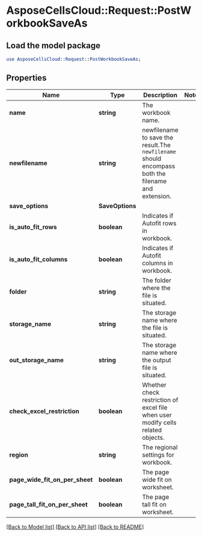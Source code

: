 # AsposeCellsCloud::Request::PostWorkbookSaveAs 

## Load the model package
```perl
use AsposeCellsCloud::Request::PostWorkbookSaveAs;
```

## Properties
Name | Type | Description | Notes
------------ | ------------- | ------------- | -------------
**name** | **string** | The workbook name. |
**newfilename** | **string** | newfilename to save the result.The `newfilename` should encompass both the filename and extension. |
**save_options** | **SaveOptions** |  |
**is_auto_fit_rows** | **boolean** | Indicates if Autofit rows in workbook. |
**is_auto_fit_columns** | **boolean** | Indicates if Autofit columns in workbook. |
**folder** | **string** | The folder where the file is situated. |
**storage_name** | **string** | The storage name where the file is situated. |
**out_storage_name** | **string** | The storage name where the output file is situated. |
**check_excel_restriction** | **boolean** | Whether check restriction of excel file when user modify cells related objects. |
**region** | **string** | The regional settings for workbook. |
**page_wide_fit_on_per_sheet** | **boolean** | The page wide fit on worksheet. |
**page_tall_fit_on_per_sheet** | **boolean** | The page tall fit on worksheet. |  

[[Back to Model list]](../README.md#documentation-for-requests) [[Back to API list]](../README.md#documentation-for-api-endpoints) [[Back to README]](../README.md)

